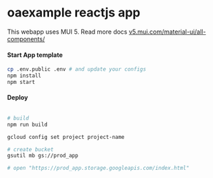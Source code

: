 # oaexample reactjs app

This webapp uses MUI 5. Read more docs [v5.mui.com/material-ui/all-components/](https://v5.mui.com/material-ui/all-components/)

#### Start App template

```sh
cp .env.public .env # and update your configs
npm install
npm start
```

#### Deploy

```sh

# build
npm run build

gcloud config set project project-name

# create bucket
gsutil mb gs://prod_app

# open "https://prod_app.storage.googleapis.com/index.html"



```
